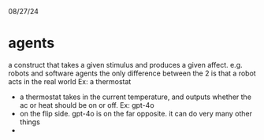 08/27/24
# agents
a construct that takes a given stimulus and produces a given affect. e.g. robots and software agents
the only difference between the 2 is that a robot acts in the real world
Ex: a thermostat
- a thermostat takes in the current temperature, and outputs whether the ac or heat should be on or off. 
Ex: gpt-4o
- on the flip side. gpt-4o is on the far opposite. it can do very many other things
- 